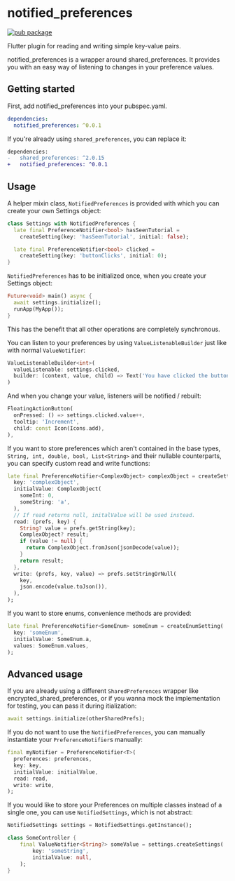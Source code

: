# notified_preferences

[![pub package](https://img.shields.io/pub/v/notified_preferences.svg)](https://pub.dartlang.org/packages/notified_preferences)

Flutter plugin for reading and writing simple key-value pairs.

notified_preferences is a wrapper around shared_preferences.
It provides you with an easy way of listening to changes in your preference values.

## Getting started

First, add notified_preferences into your pubspec.yaml.

```yaml
dependencies:
  notified_preferences: ^0.0.1
```

If you're already using `shared_preferences`, you can replace it:

```diff
dependencies:
-   shared_preferences: ^2.0.15
+   notified_preferences: ^0.0.1
```

## Usage

A helper mixin class, `NotifiedPreferences` is provided with which you can create your own Settings object:

```dart
class Settings with NotifiedPreferences {
  late final PreferenceNotifier<bool> hasSeenTutorial =
    createSetting(key: 'hasSeenTutorial', initial: false);

  late final PreferenceNotifier<bool> clicked =
    createSetting(key: 'buttonClicks', initial: 0);
}
```

`NotifiedPreferences` has to be initialized once, when you create your Settings object:

```dart
Future<void> main() async {
  await settings.initialize();
  runApp(MyApp());
}
```

This has the benefit that all other operations are completely synchronous.

You can listen to your preferences by using `ValueListenableBuilder` just like with normal `ValueNotifier`:

```dart
ValueListenableBuilder<int>(
  valueListenable: settings.clicked,
  builder: (context, value, child) => Text('You have clicked the button $value times!'),
)
```

And when you change your value, listeners will be notified / rebuilt:

```dart
FloatingActionButton(
  onPressed: () => settings.clicked.value++,
  tooltip: 'Increment',
  child: const Icon(Icons.add),
),
```

If you want to store preferences which aren't contained in the base types,
`String, int, double, bool, List<String>` and their nullable counterparts,
you can specify custom read and write functions:

```dart
late final PreferenceNotifier<ComplexObject> complexObject = createSetting(
  key: 'complexObject',
  initialValue: ComplexObject(
    someInt: 0,
    someString: 'a',
  ),
  // If read returns null, initalValue will be used instead.
  read: (prefs, key) {
    String? value = prefs.getString(key);
    ComplexObject? result;
    if (value != null) {
      return ComplexObject.fromJson(jsonDecode(value));
    }
    return result;
  },
  write: (prefs, key, value) => prefs.setStringOrNull(
    key,
    json.encode(value.toJson()),
  ),
);
```

If you want to store enums, convenience methods are provided:

```dart
late final PreferenceNotifier<SomeEnum> someEnum = createEnumSetting(
  key: 'someEnum',
  initialValue: SomeEnum.a,
  values: SomeEnum.values,
);
```

## Advanced usage

If you are already using a different `SharedPreferences` wrapper like encrypted_shared_preferences,
or if you wanna mock the implementation for testing, you can pass it during itialization:

```dart
await settings.initialize(otherSharedPrefs);
```

If you do not want to use the `NotifiedPreferences`, you can manually instantiate your `PreferenceNotifier`s manually:

```dart
final myNotifier = PreferenceNotifier<T>(
  preferences: preferences,
  key: key,
  initialValue: initialValue,
  read: read,
  write: write,
);
```

If you would like to store your Preferences on multiple classes instead of a single one,
you can use `NotifiedSettings`, which is not abstract:

```dart
NotifiedSettings settings = NotifiedSettings.getInstance();

class SomeController {
    final ValueNotifier<String?> someValue = settings.createSettings(
        key: 'someString',
        initialValue: null,
    );
}
```
